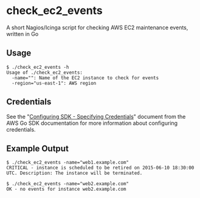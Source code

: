 # check_ec2_events
A short Nagios/Icinga script for checking AWS EC2 maintenance events, written in Go

## Usage
```
$ ./check_ec2_events -h
Usage of ./check_ec2_events:
  -name="": Name of the EC2 instance to check for events
  -region="us-east-1": AWS region
```

## Credentials
See the "[Configuring SDK - Specifying Credentials](https://github.com/aws/aws-sdk-go/wiki/configuring-sdk#specifying-credentials)" document from the AWS Go SDK documentation for more information about configuring credentials.

## Example Output
```
$ ./check_ec2_events -name="web1.example.com"
CRITICAL - instance is scheduled to be retired on 2015-06-10 18:30:00 UTC. Description: The instance will be terminated.
```
```
$ ./check_ec2_events -name="web2.example.com"
OK - no events for instance web2.example.com
```
